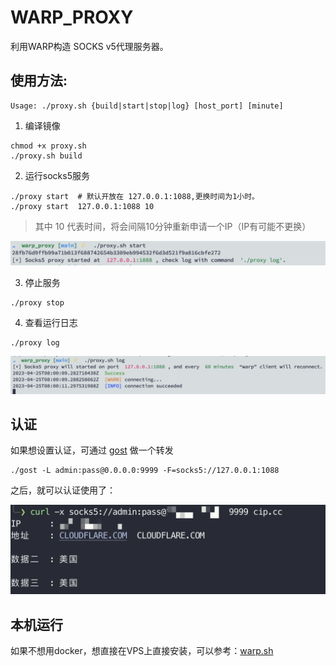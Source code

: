 # WARP_PROXY
利用WARP构造 SOCKS v5代理服务器。

## 使用方法:
```
Usage: ./proxy.sh {build|start|stop|log} [host_port] [minute]
```

1. 编译镜像
```
chmod +x proxy.sh
./proxy.sh build
```


2. 运行socks5服务
```
./proxy start  # 默认开放在 127.0.0.1:1088,更换时间为1小时。
./proxy start  127.0.0.1:1088 10  
```

>其中 10 代表时间，将会间隔10分钟重新申请一个IP（IP有可能不更换）

![](assets/20230425160021.png)

3. 停止服务
```
./proxy stop
```

4. 查看运行日志
```
./proxy log
```
![](assets/20230425160041.png)

## 认证
如果想设置认证，可通过 [gost](https://github.com/ginuerzh/gost) 做一个转发
```
./gost -L admin:pass@0.0.0.0:9999 -F=socks5://127.0.0.1:1088
```

之后，就可以认证使用了：

![](assets/20230425160659.png)


## 本机运行

如果不想用docker，想直接在VPS上直接安装，可以参考：[warp.sh](https://github.com/P3TERX/warp.sh)